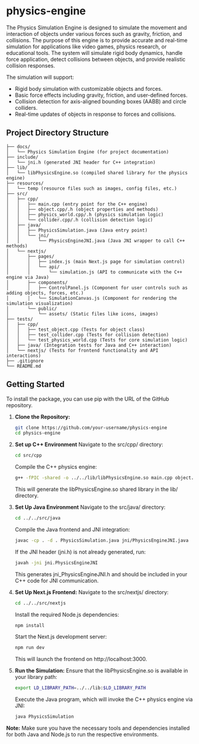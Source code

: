 # physics-engine
The Physics Simulation Engine is designed to simulate the movement and interaction of objects under various forces such as gravity, friction, and collisions.
The purpose of this engine is to provide accurate and real-time simulation for applications like video games, physics research, or educational tools. 
The system will simulate rigid body dynamics, handle force application, detect collisions between objects, and provide realistic collision responses. 

The simulation will support: 
- Rigid body simulation with customizable objects and forces. 
- Basic force effects including gravity, friction, and user-defined forces. 
- Collision detection for axis-aligned bounding boxes (AABB) and circle colliders. 
- Real-time updates of objects in response to forces and collisions. 

## Project Directory Structure
```
├── docs/
│   └── Physics Simulation Engine (for project documentation)
├── include/
│   └── jni.h (generated JNI header for C++ integration)
├── lib/
│   └── libPhysicsEngine.so (compiled shared library for the physics engine)
├── resources/
│   └── temp (resource files such as images, config files, etc.)
├── src/
│   ├── cpp/
│   │   ├── main.cpp (entry point for the C++ engine)
│   │   ├── object.cpp/.h (object properties and methods)
│   │   ├── physics_world.cpp/.h (physics simulation logic)
│   │   └── collider.cpp/.h (collision detection logic)
│   ├── java/
│   │   ├── PhysicsSimulation.java (Java entry point)
│   │   └── jni/
│   │       └── PhysicsEngineJNI.java (Java JNI wrapper to call C++ methods)
│   └── nextjs/
│       ├── pages/
│       │   ├── index.js (main Next.js page for simulation control)
│       │   └── api/
│       │       └── simulation.js (API to communicate with the C++ engine via Java)
│       ├── components/
│       │   ├── ControlPanel.js (Component for user controls such as adding objects, forces, etc.)
│       │   └── SimulationCanvas.js (Component for rendering the simulation visualization)
│       └── public/
│           └── assets/ (Static files like icons, images)
├── tests/
│   ├── cpp/
│   │   ├── test_object.cpp (Tests for object class)
│   │   ├── test_collider.cpp (Tests for collision detection)
│   │   └── test_physics_world.cpp (Tests for core simulation logic)
│   ├── java/ (Integration tests for Java and C++ interaction)
│   └── nextjs/ (Tests for frontend functionality and API interactions)
├── .gitignore
└── README.md
```

## Getting Started

To install the package, you can use pip with the URL of the GitHub repository.

1. **Clone the Repository:**
   ```bash
   git clone https://github.com/your-username/physics-engine
   cd physics-engine
   ```
2. **Set up C++ Environment**
   Navigate to the src/cpp/ directory:
   ```bash
   cd src/cpp
   ```
   Compile the C++ physics engine: 
   ```bash
   g++ -fPIC -shared -o ../../lib/libPhysicsEngine.so main.cpp object.cpp physics_world.cpp collider.cpp 
   ```
   This will generate the libPhysicsEngine.so shared library in the lib/ directory.
   
4. **Set Up Java Environment**
   Navigate to the src/java/ directory:
   ```bash
   cd ../../src/java
   ```
   Compile the Java frontend and JNI integration:
   ```bash
   javac -cp . -d . PhysicsSimulation.java jni/PhysicsEngineJNI.java
   ```
   If the JNI header (jni.h) is not already generated, run:
   ```bash
   javah -jni jni.PhysicsEngineJNI
   ```
   This generates jni_PhysicsEngineJNI.h and should be included in your C++ code for JNI communication.
   
6. **Set Up Next.js Frontend:**
   Navigate to the src/nextjs/ directory:
   ```bash
   cd ../../src/nextjs
   ```
   Install the required Node.js dependencies:
   ```bash
   npm install
   ```
   Start the Next.js development server:
   ```bash
   npm run dev
   ```
   This will launch the frontend on http://localhost:3000.

7. **Run the Simulation:**
   Ensure that the libPhysicsEngine.so is available in your library path:
   ```bash
   export LD_LIBRARY_PATH=../../lib:$LD_LIBRARY_PATH
   ```
   Execute the Java program, which will invoke the C++ physics engine via JNI:
   ```bash
   java PhysicsSimulation 
   ```
**Note:**
   Make sure you have the necessary tools and dependencies installed for both Java and Node.js to run the respective environments.
